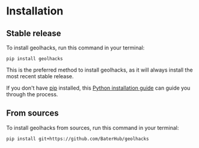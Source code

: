 # Installation

## Stable release

To install geolhacks, run this command in your terminal:

```
pip install geolhacks
```

This is the preferred method to install geolhacks, as it will always install the most recent stable release.

If you don't have [pip](https://pip.pypa.io) installed, this [Python installation guide](http://docs.python-guide.org/en/latest/starting/installation/) can guide you through the process.

## From sources

To install geolhacks from sources, run this command in your terminal:

```
pip install git+https://github.com/BaterHub/geolhacks
```
